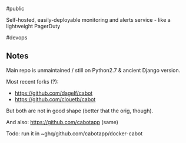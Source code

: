 #public

Self-hosted, easily-deployable monitoring and alerts service - like a lightweight PagerDuty

#devops

## Notes

Main repo is unmaintained / still on Python2.7 & ancient Django version.

Most recent forks (?):

- https://github.com/dagelf/cabot
- https://github.com/clouetb/cabot

But both are not in good shape (better that the orig, though).

And also: https://github.com/cabotapp (same)

Todo: run it in ~ghq/github.com/cabotapp/docker-cabot
